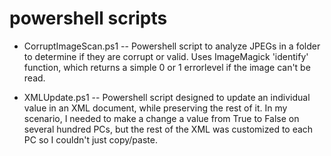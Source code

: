 # powershell scripts

- CorruptImageScan.ps1 -- Powershell script to analyze JPEGs in a folder to determine if they are corrupt or valid. Uses ImageMagick 'identify' function, which returns a simple 0 or 1 errorlevel if the image can't be read.

- XMLUpdate.ps1 -- Powershell script designed to update an individual value in an XML document, while preserving the rest of it. In my scenario, I needed to make a change a value from True to False on several hundred PCs, but the rest of the XML was customized to each PC so I couldn't just copy/paste.
